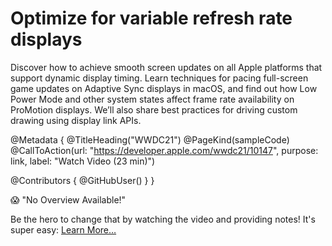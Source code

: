 # Optimize for variable refresh rate displays

Discover how to achieve smooth screen updates on all Apple platforms that support dynamic display timing. Learn techniques for pacing full-screen game updates on Adaptive Sync displays in macOS, and find out how Low Power Mode and other system states affect frame rate availability on ProMotion displays. We’ll also share best practices for driving custom drawing using display link APIs.

@Metadata {
   @TitleHeading("WWDC21")
   @PageKind(sampleCode)
   @CallToAction(url: "https://developer.apple.com/wwdc21/10147", purpose: link, label: "Watch Video (23 min)")

   @Contributors {
      @GitHubUser(<replace this with your GitHub handle>)
   }
}

😱 "No Overview Available!"

Be the hero to change that by watching the video and providing notes! It's super easy:
 [Learn More…](https://wwdcnotes.github.io/WWDCNotes/documentation/wwdcnotes/contributing)
